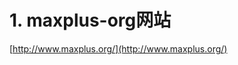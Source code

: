 # 1. maxplus-org网站











[http://www.maxplus.org/](http://www.maxplus.org/)






























